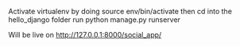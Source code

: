 Activate virtualenv by doing source env/bin/activate
then cd into the hello_django folder
run 
python manage.py runserver

Will be live on http://127.0.0.1:8000/social_app/

